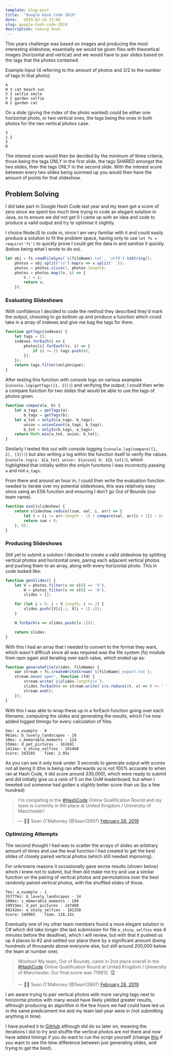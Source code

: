 ```yaml
---
template: blog-post
title:  "Google Hash Code 2019"
date:   2019-02-28 23:00
slug: google-hash-code-2019
description: Coming Soon
---
```


This years challenge was based on images and producing the most interesting slideshow, essentially we would be given files with theoretical images (horizontal and vertical) and we would have to pair slides based on the tags that the photos contained.

Example Input (4 referring to the amount of photos and 3/2 to the number of tags in that photo):

```
4
H 3 cat beach sun
V 2 selfie smile
V 2 garden selfie
H 2 garden cat
```

On a slide (giving the index of the photo wanted) could be either one horizontal photo, or two vertical ones, the tags being the ones in both photos for the two vertical photos case. 

```
3
1 2
3
0
```

The interest score would then be decided by the minimum of three criteria, those being the tags ONLY in the first slide, the tags SHARED amongst the two slides, then the tags ONLY in the second slide. With the interest score between every two slides being summed up you would then have the amount of points for that slideshow.

## Problem Solving

I did take part in Google Hash Code last year and my team got a score of zero since we spent too much time trying to code an elegant solution in Java, so to ensure we did not get 0 I came up with an idea and code to produce a valid output and try to optimise it slightly.

I choice NodeJS to code in, since I am very familiar with it and could easily produce a solution to fit the problem space, having only to use `let fs = require('fs')` to quickly prove I could get the data in and sanitize it quickly (below being what I wrote to do so).

```javascript
let obj = fs.readFileSync(`${fileName}.txt`, 'utf8').toString();
    photos = obj.split("\n").map(v => v.split(' '));
    photos = photos.slice(1, photos.length);
    photos = photos.map((v, i) => {
        v.i = i;
        return v;
    });
```

### Evaluating Slideshows

With confidence I decided to code the method they described they'd mark the output, choosing to go bottom up and produce a function which could take in a array of indexes and give me bag the tags for them. 

```javascript
function getTags(indexes) {
    let tags = [];
    indexes.forEach(i => {
        photos[i].forEach((v, i) => {
            if (i >= 2) tags.push(v);
        });
    });
    return tags.filter(onlyUnique);
}
```

After testing this function with console logs on various examples (`console.log(getTags([1, 2]))`) and verifying the output, I could then write a compare function for two slides that would be able to use the tags of photos given.

```javascript
function compare(a, b) {
    let a_tags = getTags(a),
        b_tags = getTags(b);
    let a_tot = onlyIn(a_tags, b_tags),
        union = unionCount(a_tags, b_tags),
        b_tot = onlyIn(b_tags, a_tags);
    return Math.min(a_tot, union, b_tot);
}
```

Similarly I tested this out with console logging (`console.log(compare([1, 2], [3]))`) but also writing a log within the function itself to verify the values (`console.log(a: ${a_tot} union: ${union} b: ${b_tot})`), which highlighted that initially within the onlyIn functions I was incorrectly passing `a` and not `a_tags`.

From there and around an hour in, I could then write the evaluation function needed to iterate over my potential slideshows, this was relatively easy since using an ES6 function and ensuring I don't go Out of Bounds (our team name).

```javascript
function eval(slideshow) {
    return slideshow.reduce((sum, val, i, arr) => {
        let t = (i != arr.length - 1) ? compare(val, arr[i + 1]) : 0;
        return sum + t;
    }, 0);
}
```

### Producing Slideshows

Still yet to submit a solution I decided to create a valid slideshow by splitting vertical photos and horizontal ones, paring each adjacent vertical photos and pushing them to an array, along with every horizontal photo. This in code looked like:

```javascript
function genSlides() {
    let V = photos.filter(v => v[0] == 'V'),
        H = photos.filter(v => v[0] == 'H'),
        slides = [];

    for (let i = 0; i < V.length; i += 2) {
        slides.push([V[i].i, V[i + 1].i]);
    }

    H.forEach(v => slides.push([v.i]));

    return slides;
}
```

With this I had an array that I needed to convert to the format they want, which wasn't difficult since all was required was the file system (fs) module from npm again and iterating over each value, which ended up as:

```javascript
function generateFile(slides, fileName) {
    var stream = fs.createWriteStream(`${fileName}_export.txt`);
    stream.once('open', function (fd) {
        stream.write(`${slides.length}\n`);
        slides.forEach(v => stream.write(`${v.reduce((t, v) => t += " " + v, "")}\n`));
        stream.end();
    });
}
```

With this I was able to wrap these up in a forEach function going over each filename, computing the slides and generating the results, which I've now added logged timings for every calculation of files.

```
5ms: a_example - 0
961ms: b_lovely_landscapes - 10
10ms: c_memorable_moments - 124
556ms: d_pet_pictures - 161691
1411ms: e_shiny_selfies - 101460
Score: 263285    Time: 2.95s
```

As you can see it only took under 3 seconds to generate output with scores not all being 0 (this is being ran afterwards so is not 100% accurate to when ran at Hash Code, it did score around 330,000), which were ready to submit and did initially give us a rank of 5 on the UoM leaderboard, but when I tweeted out someone had gotten a slightly better score than us (by a few hundred)

<blockquote class="twitter-tweet" data-dnt="true"><p lang="en" dir="ltr">I&#39;m competing in the <a href="https://twitter.com/hashtag/HashCode?src=hash&amp;ref_src=twsrc%5Etfw">#HashCode</a> Online Qualification Round and my team is currently in 6th place at United Kingdom / University of Manchester!</p>&mdash; 🧙‍♂️ Sean O&#39;Mahoney (@Sean12697) <a href="https://twitter.com/Sean12697/status/1101209599091376129?ref_src=twsrc%5Etfw">February 28, 2019</a></blockquote> <script async src="https://platform.twitter.com/widgets.js" charset="utf-8"></script>

### Optimizing Attempts

The second thought I had was to scatter the arrays of slides an arbitrary amount of times and use the eval function I had created to get the best slides of closely paired vertical photos (which still needed improving).

For unknowns reasons it occasionally gave worse results (shown below) which I knew not to submit, but then did make me try and use a similar function on the pairing of vertical photos and permutations over the best randomly paired vertical photos, with the shuffled slides of those.

```
7ms: a_example - 1
35777ms: b_lovely_landscapes - 14
209ms: c_memorable_moments - 104
19915ms: d_pet_pictures - 147488
60242ms: e_shiny_selfies - 101358
Score: 248965    Time: 116.15s
```

Eventually one of my other team members found a more elegant solution in C# which did take longer (the last submission for file `e_shiny_selfies` was 4 minutes before the deadline), which I will review, but with that it pushed us up 4 places to #2 and settled our place there by a significant amount (being hundreds of thousands above everyone else, but still around 200,000 below the team at number one).

<blockquote class="twitter-tweet"><p lang="en" dir="ltr">Woohoo! My team, Out of Bounds, came in 2nd place overall in the <a href="https://twitter.com/hashtag/HashCode?src=hash&amp;ref_src=twsrc%5Etfw">#HashCode</a> Online Qualification Round at United Kingdom / University of Manchester. Our final score was 719912. 🏆</p>&mdash; 🧙‍♂️ Sean O&#39;Mahoney (@Sean12697) <a href="https://twitter.com/Sean12697/status/1101238831670534149?ref_src=twsrc%5Etfw">February 28, 2019</a></blockquote> <script async src="https://platform.twitter.com/widgets.js" charset="utf-8"></script>

I am aware trying to pair vertical photos with more varying tags next to horizontal photos with many would have likely yielded greater results, although producing an algorithm in the few hours we had could have led us in the same predicament me and my team last year were in (not submitting anything in time).

I have pushed it to [GitHub](https://github.com/Sean12697/HashCode2019/) although did do so later on, meaning the iterations I did to try and shuffle the vertical photos are not there and now have added timings if you do want to run the script yourself (change [this](https://github.com/Sean12697/HashCode2019/blob/2d75560e9f6534f2123ae5ce5a276609f17417ea/script.js#L19) if you want to see the time difference between just generating slides, and trying to get the best).
